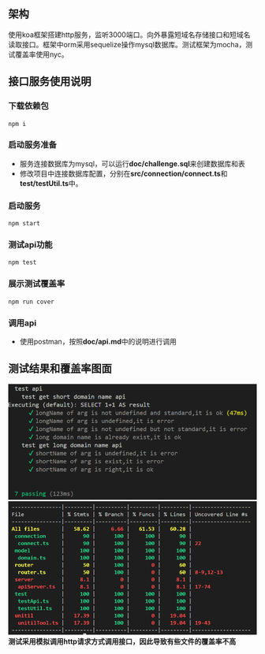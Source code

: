 ## 架构
使用koa框架搭建http服务，监听3000端口。向外暴露短域名存储接口和短域名读取接口。框架中orm采用sequelize操作mysql数据库。测试框架为mocha，测试覆盖率使用nyc。
## 接口服务使用说明
### 下载依赖包
    npm i
### 启动服务准备
* 服务连接数据库为mysql，可以运行**doc/challenge.sql**来创建数据库和表
* 修改项目中连接数据库配置，分别在**src/connection/connect.ts**和**test/testUtil.ts**中。
### 启动服务
    npm start
### 测试api功能
    npm test
### 展示测试覆盖率
    npm run cover
### 调用api
* 使用postman，按照**doc/api.md**中的说明进行调用
## 测试结果和覆盖率图面
![图片](./doc/截图20230406235308.png)
![图片](./doc/截图20230406235326.png)
**测试采用模拟调用http请求方式调用接口，因此导致有些文件的覆盖率不高**